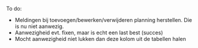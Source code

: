 To do:
- Meldingen bij toevoegen/bewerken/verwijderen planning herstellen. Die is nu niet aanwezig.
- Aanwezigheid evt. fixen, maar is echt een last best (succes)
- Mocht aanwezigheid niet lukken dan deze kolom uit de tabellen halen